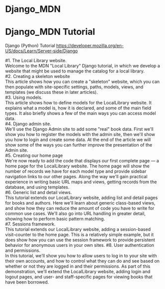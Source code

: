 # Django_MDN
Django_MDN Tutorial
============================
Django (Python) Tutorial
https://developer.mozilla.org/en-US/docs/Learn/Server-side/Django

#1. The Local Library website.   
    Welcome to the MDN "Local Library" Django tutorial, in which we develop a website that might be used 
    to manage the catalog for a local library.  
#2. Creating a skeleton website  
    This article shows how you can create a "skeleton" website, which you can then populate with site-specific
    settings, paths, models, views, and templates (we discuss these in later articles).  
#3. Using models.  
    This article shows how to define models for the LocalLibrary website. It explains what a model is, 
    how it is declared, and some of the main field types. It also briefly shows a few of the main ways you can 
    access model data.  
#4. Django admin site.  
    We'll use the Django Admin site to add some "real" book data. First we'll show you how to register the models 
    with the admin site, then we'll show you how to login and create some data. At the end of the article we will 
    show some of the ways you can further improve the presentation of the Admin site.  
#5. Creating our home page  
    We're now ready to add the code that displays our first complete page — a home page for the LocalLibrary website.
    The home page will show the number of records we have for each model type and provide sidebar navigation links 
    to our other pages. Along the way we'll gain practical experience in writing basic URL maps and views, 
    getting records from the database, and using templates.  
#6. Generic list and detail views.  
    This tutorial extends our LocalLibrary website, adding list and detail pages for books and authors. 
    Here we'll learn about generic class-based views, and show how they can reduce the amount of code 
    you have to write for common use cases. We'll also go into URL handling in greater detail, 
    showing how to perform basic pattern matching.  
#7. Sessions framework.  
    This tutorial extends our LocalLibrary website, adding a session-based visit-counter to the home page. 
    This is a relatively simple example, but it does show how you can use the session framework to provide 
    persistent behavior for anonymous users in your own sites.
#8. User authentication and permissions.  
    In this tutorial, we'll show you how to allow users to log in to your site with their own accounts, 
    and how to control what they can do and see based on whether or not they are logged in and their permissions.
    As part of this demonstration, we'll extend the LocalLibrary website, adding login and logout pages, 
    and user- and staff-specific pages for viewing books that have been borrowed.  


